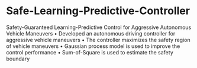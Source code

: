 # Safe-Learning-Predictive-Controller
Safety-Guaranteed Learning-Predictive Control for Aggressive Autonomous Vehicle Maneuvers
• Developed an autonomous driving controller for aggressive vehicle maneuvers 
• The controller maximizes the safety region of vehicle maneuvers • Gaussian process model is used to improve the control performance 
• Sum-of-Square is used to estimate the safety boundary
